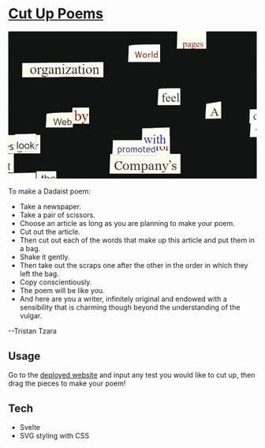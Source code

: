 # [Cut Up Poems](https://nellienelson.com/Cut-Up-Poems/)

![moving around pieces of paper with words on them](./poems.gif)

To make a Dadaist poem:

* Take a newspaper.
* Take a pair of scissors.
* Choose an article as long as you are planning to make your poem.
* Cut out the article.
* Then cut out each of the words that make up this article and put them in a bag.
* Shake it gently.
* Then take out the scraps one after the other in the order in which they left the bag.
* Copy conscientiously.
* The poem will be like you.
* And here are you a writer, infinitely original and endowed with a sensibility that is charming though beyond the understanding of the vulgar.

--Tristan Tzara

## Usage
Go to the [deployed website](https://nellienelson.com/Cut-Up-Poems/) and input any test you would like to cut up, then drag the pieces to make your poem!

## Tech

* Svelte
* SVG styling with CSS
